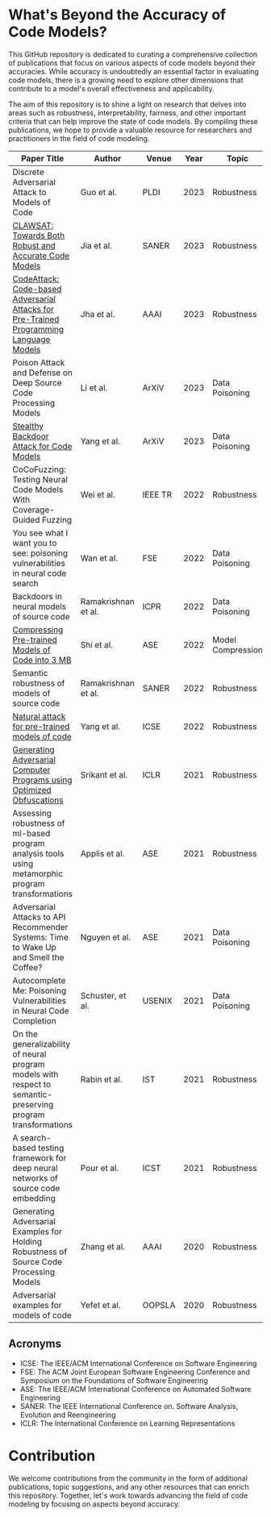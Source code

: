 # What's Beyond the Accuracy of Code Models?

This GitHub repository is dedicated to curating a comprehensive collection of publications that focus on various aspects of code models beyond their accuracies. While accuracy is undoubtedly an essential factor in evaluating code models, there is a growing need to explore other dimensions that contribute to a model's overall effectiveness and applicability.

The aim of this repository is to shine a light on research that delves into areas such as robustness, interpretability, fairness, and other important criteria that can help improve the state of code models. By compiling these publications, we hope to provide a valuable resource for researchers and practitioners in the field of code modeling.


| Paper Title                                                    | Author      | Venue | Year | Topic         |
|----------------------------------------------------------------|-------------|-------|------|---------------|
| Discrete Adversarial Attack to Models of Code                 | Guo et al.  | PLDI  | 2023 | Robustness    |
| [CLAWSAT: Towards Both Robust and Accurate Code Models](https://arxiv.org/abs/2211.11711) | Jia et al.  | SANER | 2023 | Robustness    |
| [CodeAttack: Code-based Adversarial Attacks for Pre-Trained Programming Language Models](https://people.cs.vt.edu/~reddy/papers/AAAI23.pdf) | Jha et al.  | AAAI | 2023 | Robustness    |
| Poison Attack and Defense on Deep Source Code Processing Models | Li et al. | ArXiV | 2023 | Data Poisoning |
| [Stealthy Backdoor Attack for Code Models](https://arxiv.org/abs/2301.02496) | Yang et al. | ArXiV | 2023 | Data Poisoning |
| CoCoFuzzing: Testing Neural Code Models With Coverage-Guided Fuzzing | Wei et al.  | IEEE TR   | 2022 |  Robustness  |
| You see what I want you to see: poisoning vulnerabilities in neural code search | Wan et al.  | FSE   | 2022 |  Data Poisoning  |
| Backdoors in neural models of source code | Ramakrishnan et al.  | ICPR   | 2022 |  Data Poisoning  |
| [Compressing Pre-trained Models of Code into 3 MB](https://dl.acm.org/doi/abs/10.1145/3551349.3556964) | Shi et al.  | ASE   | 2022 | Model Compression |
| Semantic robustness of models of source code | Ramakrishnan et al. | SANER  | 2022 | Robustness    |
| [Natural attack for pre-trained models of code](https://dl.acm.org/doi/abs/10.1145/3510003.3510146) | Yang et al. | ICSE  | 2022 | Robustness    |
| [Generating Adversarial Computer Programs using Optimized Obfuscations](https://openreview.net/forum?id=PH5PH9ZO_4) | Srikant et al. | ICLR | 2021 | Robustness    |
| Assessing robustness of ml-based program analysis tools using metamorphic program transformations | Applis et al. | ASE | 2021 | Robustness    |
| Adversarial Attacks to API Recommender Systems: Time to Wake Up and Smell the Coffee? | Nguyen et al.  | ASE   | 2021 | Data Poisoning |
| Autocomplete Me: Poisoning Vulnerabilities in Neural Code Completion | Schuster, et al.  | USENIX   | 2021 | Data Poisoning |
| On the generalizability of neural program models with respect to semantic-preserving program transformations | Rabin et al. | IST | 2021 | Robustness    |
| A search-based testing framework for deep neural networks of source code embedding | Pour et al. | ICST | 2021 | Robustness    |
| Generating Adversarial Examples for Holding Robustness of Source Code Processing Models | Zhang et al. | AAAI  | 2020 | Robustness    |
| Adversarial examples for models of code | Yefet et al. | OOPSLA  | 2020 | Robustness    |


## Acronyms

- ICSE: The IEEE/ACM International Conference on Software Engineering
- FSE: The ACM Joint European Software Engineering Conference and Symposium on the Foundations of Software Engineering
- ASE: The IEEE/ACM International Conference on Automated Software Engineering
- SANER: The IEEE International Conference on. Software Analysis, Evolution and Reengineering
- ICLR: The International Conference on Learning Representations

# Contribution
We welcome contributions from the community in the form of additional publications, topic suggestions, and any other resources that can enrich this repository. Together, let's work towards advancing the field of code modeling by focusing on aspects beyond accuracy.
